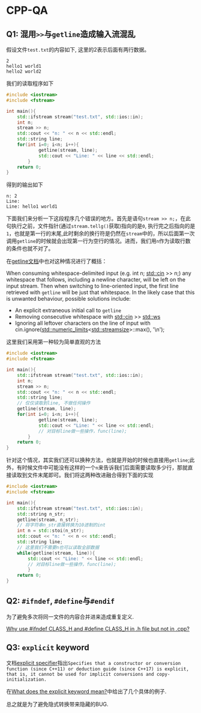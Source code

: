 # CPP-QA

## Q1: 混用`>>`与`getline`造成输入流混乱

假设文件`test.txt`的内容如下, 这里的2表示后面有两行数据。

```
2
hello1 world1
hello2 world2

```

我们的读取程序如下

```cpp
#include <iostream>
#include <fstream>

int main(){
    std::ifstream stream("test.txt", std::ios::in);
    int n;
    stream >> n;
    std::cout << "n: " << n << std::endl;
    std::string line;
    for(int i=0; i<n; i++){
            getline(stream, line);
            std::cout << "Line: " << line << std::endl;
        }
    return 0;
}
```

得到的输出如下

```
n: 2
Line: 
Line: hello1 world1
```

下面我们来分析一下这段程序几个错误的地方。首先是语句`stream >> n;`，在此句执行之前，文件指针(通过`stream.tellg()`获取)指向的是`0`, 执行完之后指向的是`1`，也就是第一行的末尾,此时剩余的换行符是仍然在`stream`中的，所以后面第一次调用`getline`的时候就会出现第一行为空行的情况。进而，我们用`n`作为读取行数的条件也就不对了。

在[getline文档](https://en.cppreference.com/w/cpp/string/basic_string/getline)中也对这种情况进行了概括：

When consuming whitespace-delimited input (e.g. int n; [std::cin](http://en.cppreference.com/w/cpp/io/cin) >> n;) any whitespace that follows, including a newline character, will be  left on the input stream. Then when switching to line-oriented input,  the first line retrieved with `getline` will be just that whitespace. In the likely case that this is unwanted behaviour, possible solutions include:

-  An explicit extraneous initial call to `getline`
-  Removing consecutive whitespace with [std::cin](http://en.cppreference.com/w/cpp/io/cin) >> [std::ws](http://en.cppreference.com/w/cpp/io/manip/ws)
-  Ignoring all leftover characters on the line of input with cin.ignore([std::numeric_limits](http://en.cppreference.com/w/cpp/types/numeric_limits)\<[std::streamsize](http://en.cppreference.com/w/cpp/io/streamsize)\>::max(), '\n');

 这里我们采用第一种较为简单直观的方法

```cpp
#include <iostream>
#include <fstream>

int main(){
    std::ifstream stream("test.txt", std::ios::in);
    int n;
    stream >> n;
    std::cout << "n: " << n << std::endl;
    std::string line;
    // 仅仅读取到line, 不做任何操作
    getline(stream, line);
    for(int i=0; i<n; i++){
            getline(stream, line);
            std::cout << "Line: " << line << std::endl;
            // 对目标line做一些操作，func(line);
        }
    return 0;
}
```

针对这个情况，其实我们还可以换种方法，也就是开始的时候也直接用`getline`;此外，有时候文件中可能没有这样的一个`n`来告诉我们后面需要读取多少行，那就直接读取到文件末尾即可。我们将这两种改进融合得到下面的实现

```cpp
#include <iostream>
#include <fstream>

int main(){
    std::ifstream stream("test.txt", std::ios::in);
    std::string n_str;
    getline(stream, n_str);
    // 将字符串n_str直接转换为10进制的int
    int n = std::stoi(n_str);
    std::cout << "n: " << n << std::endl;
    std::string line;
    // 这里我们不需要n也可以读取全部数据
    while(getline(stream, line)){
        std::cout << "Line: " << line << std::endl;
        // 对目标line做一些操作，func(line);
        }
    return 0;
}
```



## Q2: `#ifndef`, `#define`与`#endif`

为了避免多次将同一文件的内容合并进来造成重复定义.

[Why use #ifndef CLASS_H and #define CLASS_H in .h file but not in .cpp?](https://stackoverflow.com/questions/3246803/why-use-ifndef-class-h-and-define-class-h-in-h-file-but-not-in-cpp)

## Q3: `explicit` keyword
文档[explicit specifier](https://en.cppreference.com/w/cpp/language/explicit)指出`Specifies that a constructor or conversion function (since C++11) or deduction guide (since C++17) is explicit, that is, it cannot be used for implicit conversions and copy-initialization.`

在[What does the explicit keyword mean?](https://stackoverflow.com/questions/121162/what-does-the-explicit-keyword-mean)中给出了几个具体的例子.

总之就是为了避免隐式转换带来隐藏的BUG.